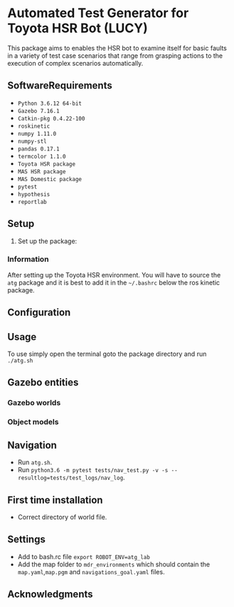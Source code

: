 # Automated Test Generator for Toyota HSR Bot (LUCY)

This package aims to enables the HSR bot to examine itself for basic
faults in a variety of test case scenarios that range from grasping 
actions to the execution of complex scenarios automatically.

<!-- ## README contents

1. [Defined environments](#Defined-environments)
2. [Gazebo entities](#Gazebo-entities)
    1. [Gazebo worlds](#Gazebo-worlds)
        * [Square world](#Square-world)
    2. [Object models](#Object-models)
3. [Setup](#Setup)
4. [Usage](#Usage)
5. [Requirements](#Requirements)
6. [Acknowledgments](#Acknowledgments) -->

## SoftwareRequirements

* `Python 3.6.12 64-bit`
* `Gazebo 7.16.1`
* `Catkin-pkg 0.4.22-100`
* `roskinetic`
* `numpy 1.11.0`
* `numpy-stl`
* `pandas 0.17.1`
* `termcolor 1.1.0`
* `Toyota HSR package`
* `MAS HSR package`
* `MAS Domestic package`
* `pytest`
* `hypothesis`
* `reportlab`

## Setup

1. Set up the package:

### Information
After setting up the Toyota HSR environment. You will have to source the `atg` package and it is best to add it
in the `~/.bashrc` below the ros kinetic package.

## Configuration

## Usage

To use simply open the terminal goto the package directory and run `./atg.sh`

## Gazebo entities

### Gazebo worlds

### Object models

## Navigation

- Run `atg.sh`.
- Run `python3.6 -m pytest tests/nav_test.py -v -s --resultlog=tests/test_logs/nav_log`.

## First time installation

- Correct directory of world file.

## Settings
- Add to bash.rc file `export ROBOT_ENV=atg_lab`
- Add the map folder to `mdr_environments` which should contain the `map.yaml`,`map.pgm` and `navigations_goal.yaml` files.


## Acknowledgments
